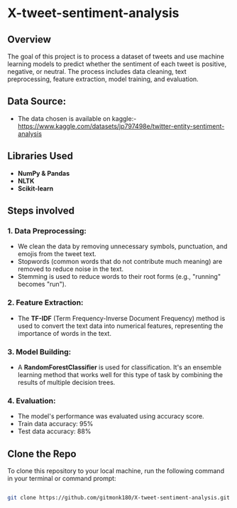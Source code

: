 # X-tweet-sentiment-analysis
## Overview
The goal of this project is to process a dataset of tweets and use machine learning models to predict whether the sentiment of each tweet is positive, negative, or neutral. The process includes data cleaning, text preprocessing, feature extraction, model training, and evaluation.
## Data Source:
- The data chosen is available on kaggle:- https://www.kaggle.com/datasets/jp797498e/twitter-entity-sentiment-analysis
  
## Libraries Used
- **NumPy & Pandas**
- **NLTK**
- **Scikit-learn**

## Steps involved
### 1. Data Preprocessing:
- We clean the data by removing unnecessary symbols, punctuation, and emojis from the tweet text.
- Stopwords (common words that do not contribute much meaning) are removed to reduce noise in the text.
- Stemming is used to reduce words to their root forms (e.g., "running" becomes "run").

### 2. Feature Extraction:
- The **TF-IDF** (Term Frequency-Inverse Document Frequency) method is used to convert the text data into numerical features, representing the importance of words in the text.

### 3. Model Building:
- A **RandomForestClassifier** is used for classification. It's an ensemble learning method that works well for this type of task by combining the results of multiple decision trees.

### 4. Evaluation:
- The model's performance was evaluated using accuracy score.
- Train data accuracy: 95%
- Test data accuracy: 88%

## Clone the Repo
To clone this repository to your local machine, run the following command in your terminal or command prompt:

```bash

git clone https://github.com/gitmonk180/X-tweet-sentiment-analysis.git
